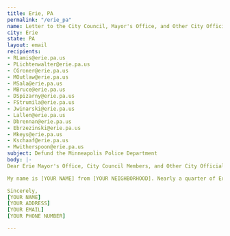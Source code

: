 ```yaml
---
title: Erie, PA
permalink: "/erie_pa"
name: Letter to the City Council, Mayor's Office, and Other City Officials
city: Erie
state: PA
layout: email
recipients:
- RLamis@erie.pa.us
- PLichtenwalter@erie.pa.us
- CGroner@erie.pa.us
- MOutlaw@erie.pa.us
- MSala@erie.pa.us
- MBruce@erie.pa.us
- DSpizarny@erie.pa.us
- FStrumila@erie.pa.us
- Jwinarski@erie.pa.us
- Lallen@erie.pa.us
- Dbrennan@erie.pa.us
- Ebrzezinski@erie.pa.us
- Mkeys@erie.pa.us
- Kschaaf@erie.pa.us
- Mwitherspoon@erie.pa.us
subject: Defund the Minneapolis Police Department
body: |-
Dear Erie Mayor's Office, City Council Members, and Other City Officials,

My name is [YOUR NAME] from [YOUR NEIGHBORHOOD]. Nearly a quarter of Erie's overall budget goes into funding for the Erie Beureau of Police, this is unacceptable. I urge you towards an ethical and equal reallocation of the Erie expense budget, away from Erie PD and towards social services and educational services.

Sincerely,
[YOUR NAME]
[YOUR ADDRESS]
[YOUR EMAIL]
[YOUR PHONE NUMBER]

---
```

